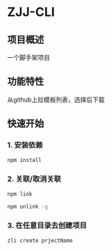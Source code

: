 # ZJJ-CLI

## 项目概述

一个脚手架项目

## 功能特性

从github上拉模板列表，选择后下载

## 快速开始

### 1. 安装依赖

```bash
npm install
```

### 2. 关联/取消关联

```bash
npm link

npm unlink -g 
```

### 3. 在任意目录去创建项目

```bash
zli create prjectName
```
